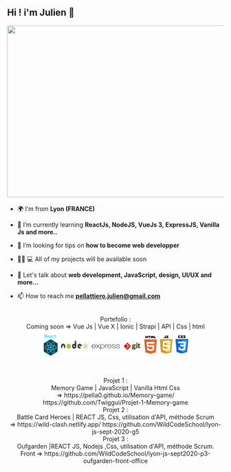 <h2>Hi ! i'm Julien 👋</h2>
<img src="https://media.giphy.com/media/fedryX7dMGMe6lgqDm/giphy.gif" width="600px" height="400px">

- 🌍 I’m from **Lyon (FRANCE)**

- 🌱 I’m currently learning **ReactJs, NodeJS, VueJs 3, ExpressJS, Vanilla Js and more..**

- 🤝 I’m looking for tips on **how to become web developper**

- 👨‍🦱 💻 All of my projects will be available soon

- 💬 Let's talk about **web development, JavaScript, design, UI/UX and more...**

- 📫 How to reach me **pellattiero.julien@gmail.com**

<p align="center" >
</br>
Portefolio :
</br>
Coming soon => Vue Js | Vue X | Ionic | Strapi | API | Css | html
</br>
<img src="./logo/logo.png" width="70%" height="70%">
</p>
</br>
<p align="center" >
Projet 1 : 
</br>
Memory Game | JavaScript | Vanilla Html Css
</br>
=>
https://pella0.github.io/Memory-game/
https://github.com/Twiggui/Projet-1-Memory-game                    
</br>
Projet 2 :
</br>
Battle Card Heroes | REACT JS, Css, utilisation d'API, méthode Scrum 
</br>
=> 
https://wild-clash.netlify.app/
https://github.com/WildCodeSchool/lyon-js-sept-2020-g5
</br>
Projet 3 : 
</br>
Oufgarden |REACT JS, Nodejs ,Css, utilisation d'API, méthode Scrum.  
</br>
Front => https://github.com/WildCodeSchool/lyon-js-sept2020-p3-oufgarden-front-office
</p>

